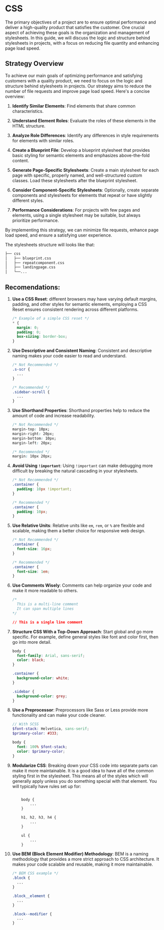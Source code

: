 # CSS

The primary objectives of a project are to ensure optimal performance and deliver a high-quality product that satisfies the customer. One crucial aspect of achieving these goals is the organization and management of stylesheets. In this guide, we will discuss the logic and structure behind stylesheets in projects, with a focus on reducing file quantity and enhancing page load speed.

## Strategy Overview

To achieve our main goals of optimizing performance and satisfying customers with a quality product, we need to focus on the logic and structure behind stylesheets in projects. Our strategy aims to reduce the number of file requests and improve page load speed. Here's a concise overview:

1. **Identify Similar Elements**: Find elements that share common characteristics.

2. **Understand Element Roles**: Evaluate the roles of these elements in the HTML structure.

3. **Analyze Role Differences**: Identify any differences in style requirements for elements with similar roles.

4. **Create a Blueprint File**: Develop a blueprint stylesheet that provides basic styling for semantic elements and emphasizes above-the-fold content.

5. **Generate Page-Specific Stylesheets**: Create a main stylesheet for each page with specific, properly named, and well-structured custom classes. Load these stylesheets after the blueprint stylesheet.

6. **Consider Component-Specific Stylesheets**: Optionally, create separate components and stylesheets for elements that repeat or have slightly different styles.

7. **Performance Considerations**: For projects with few pages and elements, using a single stylesheet may be suitable, but always prioritize performance.

By implementing this strategy, we can minimize file requests, enhance page load speed, and ensure a satisfying user experience.

The stylesheets structure will looks like that:

```bash
├── css
│   ├── blueprint.css
│   ├── repeatcomponent.css
│   ├── landingpage.css
│   └──...
```


## Recomendations:

1. **Use a CSS Reset**: different browsers may have varying default margins, padding, and other styles for semantic elements, employing a CSS Reset ensures consistent rendering across different platforms.

    ```css
    /* Example of a simple CSS reset */
    * {
      margin: 0;
      padding: 0;
      box-sizing: border-box;
    }
    ```

2. **Use Descriptive and Consistent Naming**: Consistent and descriptive naming makes your code easier to read and understand.

    ```css
    /* Not Recommended */
    .s-scr {
      ...
    }

    /* Recommended */
    .sidebar-scroll {
      ...
    }
    ```

3. **Use Shorthand Properties**: Shorthand properties help to reduce the amount of code and increase readability.

    ```css
    /* Not Recommended */
    margin-top: 10px;
    margin-right: 20px;
    margin-bottom: 10px;
    margin-left: 20px;

    /* Recommended */
    margin: 10px 20px;
    ```

4. **Avoid Using `!important`**: Using `!important` can make debugging more difficult by breaking the natural cascading in your stylesheets.

    ```css
    /* Not Recommended */
    .container {
      padding: 10px !important;
    }

    /* Recommended */
    .container {
      padding: 10px;
    }
    ```

5. **Use Relative Units**: Relative units like `em`, `rem`, or `%` are flexible and scalable, making them a better choice for responsive web design.

    ```css
    /* Not Recommended */
    .container {
      font-size: 16px;
    }

    /* Recommended */
    .container {
      font-size: 1em;
    }
    ```

6. **Use Comments Wisely**: Comments can help organize your code and make it more readable to others.

    ```css
    /* 
      This is a multi-line comment
      It can span multiple lines
    */

    // This is a single line comment
    ```

7. **Structure CSS With a Top-Down Approach**: Start global and go more specific. For example, define general styles like font and color first, then go into more detail.

    ```css
    body {
      font-family: Arial, sans-serif;
      color: black;
    }

    .container {
      background-color: white;
    }

    .sidebar {
      background-color: grey;
    }
    ```

8. **Use a Preprocessor**: Preprocessors like Sass or Less provide more functionality and can make your code cleaner.

    ```scss
    // With SCSS
    $font-stack: Helvetica, sans-serif;
    $primary-color: #333;

    body {
      font: 100% $font-stack;
      color: $primary-color;
    }
    ```

9. **Modularize CSS**: Breaking down your CSS code into separate parts can make it more maintainable. It is a good idea to have all of the common styling first in the stylesheet. This means all of the styles which will generally apply unless you do something special with that element. You will typically have rules set up for:

    ```css

        body {
            ...
        }

        h1, h2, h3, h4 {
            ...
        }

        ul {
            ...
        }

    ```

10. **Use BEM (Block Element Modifier) Methodology**: BEM is a naming methodology that provides a more strict approach to CSS architecture. It makes your code scalable and reusable, making it more maintainable.

    ```css
    /* BEM CSS example */
    .block {
      ...
    }

    .block__element {
      ...
    }

    .block--modifier {
      ...
    }
    ```
